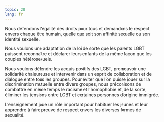 ```yaml
---
topic: 20
lang: fr
---
```

Nous défendons l’égalité des droits pour tous et demandons le respect envers
chaque être humain, quelle que soit son affinité sexuelle ou son identité
sexuelle.

Nous voulons une adaptation de la loi de sorte que les parents LGBT puissent
reconnaître et déclarer leurs enfants de la même façon que les couples
hétérosexuels.

Nous voulons défendre les acquis positifs des LGBT, promouvoir une solidarité
chaleureuse et intervenir dans un esprit de collaboration et de dialogue entre
tous les groupes. Pour éviter que l’on puisse jouer sur la discrimination
mutuelle entre divers groupes, nous préconisons de combattre en même temps le
racisme et l’homophobie et, de la sorte, éliminer les tensions entre LGBT et
certaines personnes d’origine immigrée.

L’enseignement joue un rôle important pour habituer les jeunes et leur
apprendre à faire preuve de respect envers les diverses formes de sexualité.


